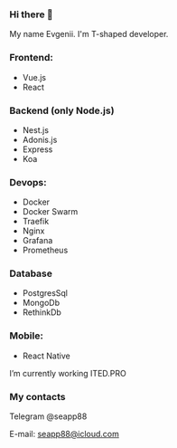 ### Hi there 👋
My name Evgenii. I'm T-shaped developer.

### Frontend:
- Vue.js
- React

### Backend (only Node.js)
- Nest.js
- Adonis.js
- Express
- Koa

### Devops:
- Docker
- Docker Swarm
- Traefik
- Nginx
- Grafana
- Prometheus

### Database
- PostgresSql
- MongoDb
- RethinkDb

### Mobile: 
- React Native


I’m currently working ITED.PRO

### My contacts
Telegram @seapp88

E-mail: seapp88@icloud.com



<!--
**seapp88/seapp88** is a ✨ _special_ ✨ repository because its `README.md` (this file) appears on your GitHub profile.

Here are some ideas to get you started:

- 🔭 I’m currently working on ...
- 🌱 I’m currently learning ...
- 👯 I’m looking to collaborate on ...
- 🤔 I’m looking for help with ...
- 💬 Ask me about ...
- 📫 How to reach me: ...
- 😄 Pronouns: ...
- ⚡ Fun fact: ...
-->
